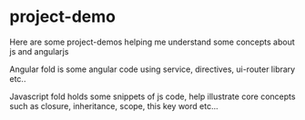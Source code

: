 # project-demo
Here are some project-demos helping me understand some concepts about js and angularjs  

Angular fold is some angular code using service, directives, ui-router library etc..

Javascript fold holds some snippets of js code, help illustrate core concepts such as closure,
inheritance, scope, this key word etc...